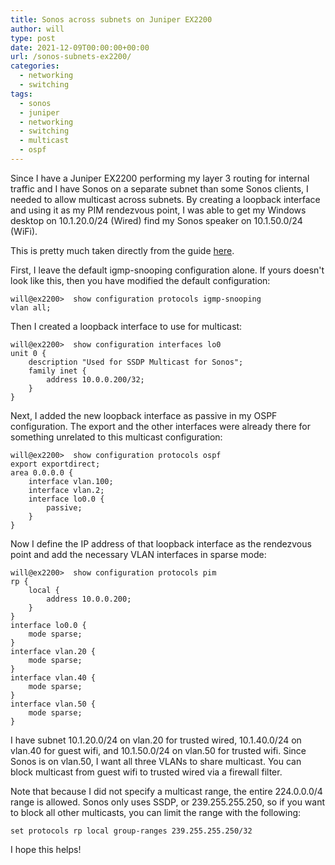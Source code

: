 ```yaml
---
title: Sonos across subnets on Juniper EX2200
author: will
type: post
date: 2021-12-09T00:00:00+00:00
url: /sonos-subnets-ex2200/
categories:
  - networking
  - switching
tags:
  - sonos
  - juniper
  - networking
  - switching
  - multicast
  - ospf
---
```

Since I have a Juniper EX2200 performing my layer 3 routing for internal traffic and I have Sonos on a separate subnet than some Sonos clients, I needed to allow multicast across subnets. By creating a loopback interface and using it as my PIM rendezvous point, I was able to get my Windows desktop on 10.1.20.0/24 (Wired) find my Sonos speaker on 10.1.50.0/24 (WiFi).

This is pretty much taken directly from the guide <a href="https://3-4-5-6.blogspot.com/2012/02/configuring-multicasting-with-juniper.html">here</a>.

First, I leave the default igmp-snooping configuration alone. If yours doesn't look like this, then you have modified the default configuration:

```
will@ex2200>  show configuration protocols igmp-snooping
vlan all;
```

Then I created a loopback interface to use for multicast:

```
will@ex2200>  show configuration interfaces lo0
unit 0 {
    description "Used for SSDP Multicast for Sonos";
    family inet {
        address 10.0.0.200/32;
    }
}
```

Next, I added the new loopback interface as passive in my OSPF configuration. The export and the other interfaces were already there for something unrelated to this multicast configuration:

```
will@ex2200>  show configuration protocols ospf
export exportdirect;
area 0.0.0.0 {
    interface vlan.100;
    interface vlan.2;
    interface lo0.0 {
        passive;
    }
}
```

Now I define the IP address of that loopback interface as the rendezvous point and add the necessary VLAN interfaces in sparse mode:

```
will@ex2200>  show configuration protocols pim
rp {
    local {
        address 10.0.0.200;
    }
}
interface lo0.0 {
    mode sparse;
}
interface vlan.20 {
    mode sparse;
}
interface vlan.40 {
    mode sparse;
}
interface vlan.50 {
    mode sparse;
}
```

I have subnet 10.1.20.0/24 on vlan.20 for trusted wired, 10.1.40.0/24 on vlan.40 for guest wifi, and 10.1.50.0/24 on vlan.50 for trusted wifi. Since Sonos is on vlan.50, I want all three VLANs to share multicast. You can block multicast from guest wifi to trusted wired via a firewall filter.

Note that because I did not specify a multicast range, the entire 224.0.0.0/4 range is allowed. Sonos only uses SSDP, or&nbsp;239.255.255.250, so if you want to block all other multicasts, you can limit the range with the following:

`set protocols rp local group-ranges 239.255.255.250/32`

I hope this helps!
